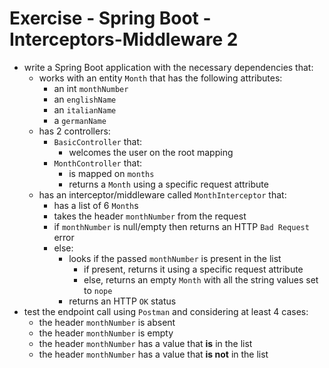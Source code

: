 # Exercise - Spring Boot - Interceptors-Middleware 2
* write a Spring Boot application with the necessary dependencies that:
  * works with an entity `Month` that has the following attributes:
    * an int `monthNumber`
    * an `englishName`
    * an `italianName`
    * a `germanName`
  * has 2 controllers:
    * `BasicController` that:
      * welcomes the user on the root mapping
    * `MonthController` that:
      * is mapped on `months`
      * returns a `Month` using a specific request attribute
  * has an interceptor/middleware called `MonthInterceptor` that:
    * has a list of 6 `Month`s
    * takes the header `monthNumber` from the request
    * if `monthNumber` is null/empty then returns an HTTP `Bad Request` error
    * else:
      * looks if the passed `monthNumber` is present in the list
        * if present, returns it using a specific request attribute
        * else, returns an empty `Month` with all the string values set to `nope`
      * returns an HTTP `OK` status
* test the endpoint call using `Postman` and considering at least 4 cases:
  * the header `monthNumber` is absent
  * the header `monthNumber` is empty
  * the header `monthNumber` has a value that **is** in the list
  * the header `monthNumber` has a value that **is not** in the list

